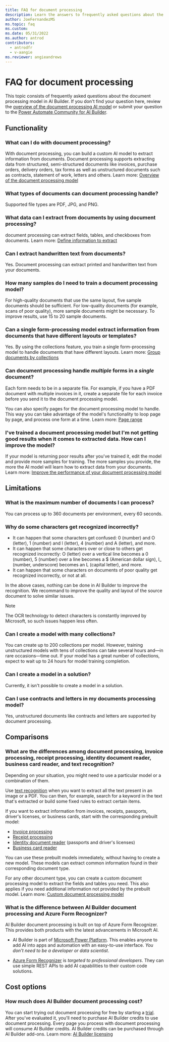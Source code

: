 ```yaml
---
title: FAQ for document processing
description: Learn the answers to frequently asked questions about the document processing model in AI Builder.
author: JoeFernandezMS
ms.topic: faq
ms.custom: 
ms.date: 05/31/2022
ms.author: antrod
contributors:
  - antrodfr
  - v-aangie
ms.reviewer: angieandrews
---
```


# FAQ for document processing

This topic consists of frequently asked questions about the document processing model in AI Builder. If you don't find your question here, review the [overview of the document processing AI model](form-processing-model-overview.md) or submit your question to the [Power Automate Community for AI Builder](https://powerusers.microsoft.com/t5/AI-Builder/bd-p/AIBuilder).

## Functionality

### What can I do with document processing?

With document processing, you can build a custom AI model to extract information from documents. Document processing supports extracting data from structured, semi-structured documents like invoices, purchase orders, delivery orders, tax forms as well as unstructured documents such as contracts, statement of work, letters and others. Learn more: [Overview of the document processing model](form-processing-model-overview.md)

### What types of documents can document processing handle?

Supported file types are PDF, JPG, and PNG.

### What data can I extract from documents by using document processing?

document processing can extract fields, tables, and checkboxes from documents. Learn more: [Define information to extract](create-form-processing-model.md#define-information-to-extract)

### Can I extract handwritten text from documents?

Yes. Document processing can extract printed and handwritten text from your documents.

<!-- Can I extract tables that span across multiple pages?
Coming soon -->

### How many samples do I need to train a document processing model?

For high-quality documents that use the same layout, five sample documents should be sufficient. For low-quality documents (for example, scans of poor quality<!--note from editor: Suggested.-->), more sample documents might be necessary. To improve results, use 15 to 20 sample documents.

### Can a single form-processing model extract information from documents that have different layouts or templates?

Yes. By using the collections feature, you train a single form-processing model to handle documents that have different layouts. Learn more: [Group documents by collections](create-form-processing-model.md#group-documents-by-collections)

### Can document processing handle *multiple* forms in a *single* document?

Each form needs to be in a separate file. For example, if you have a PDF document with multiple invoices in it, create a separate file for each invoice before you send it to the document processing model.

You can also specify pages for the document processing model to handle. This way you can take advantage of the model's functionality to loop page by page, and process one form at a time. Learn more: [Page range](form-processing-model-in-flow.md#page-range)

### I've trained a document processing model but I'm not getting good results when it comes to extracted data. How can I improve the model?

If your model is returning poor results after you've trained it, edit the model and provide more samples for training. The more samples you provide, the more the AI model will learn how to extract data from your documents. Learn more: [Improve the performance of your document processing model](improve-form-processing-performance.md)

## Limitations

### What is the maximum number of documents I can process?

You can process up to 360 documents per environment, every 60 seconds.

### Why do some characters get recognized incorrectly?

- It can happen that some characters get confused: 0 (number) and O (letter), 1 (number) and l (letter), 4 (number) and A (letter), and more.
- It can happen that some characters over or close to others get recognized incorrectly: O (letter) over a vertical line becomes a 0 (number), 5 (number) over a line becomes a $ (American dollar sign), l_ (number, underscore) becomes an L (capital letter), and more.
- It can happen that some characters on documents of poor quality get recognized incorrectly, or not at all.

In the above cases, nothing can be done in AI Builder to improve the recognition. We recommand to improve the quality and layout of the source document to solve similar issues.

> [!NOTE]
> The OCR technology to detect characters is constantly improved by Microsoft, so such issues happen less often.

### Can I create a model with many collections?

You can create up to 200 collections per model. However, training unstructured models with tens of collections can take several hours and&mdash;in rare occasions&mdash;time out. If your model has a great number of collections, expect to wait up to 24 hours for model training completion.

### Can I create a model in a solution?

Currently, it isn't possible to create a model in a solution.

### Can I use contracts and letters in my documents processing model?

Yes, unstructured documents like contracts and letters are supported by document processing.

## Comparisons

### What are the differences among document processing, invoice processing, receipt processing, identity document reader, business card reader, and text recognition?

Depending on your situation, you might need to use a particular model or a combination of them.

Use [text recognition](prebuilt-text-recognition.md) when you want to extract all the text present in an image or a PDF. You can then, for example, search for a keyword in the text that's extracted or build some fixed rules to extract certain items.
 
If you want to extract information from invoices, receipts, passports, driver's licenses, or business cards, start with the corresponding prebuilt model:

- [Invoice processing](prebuilt-invoice-processing.md)
- [Receipt processing](prebuilt-receipt-processing.md)
- [Identity document reader](prebuilt-id-reader.md) (passports and driver's licenses)
- [Business card reader](prebuilt-business-card.md)

You can use these prebuilt models immediately, without having to create a new model. These models can extract common information found in their corresponding document type.

For any other document type, you can create a custom document processing model to extract the fields and tables you need. This also applies if you need additional information not provided by the prebuilt model. Learn more: [Custom document processing model](form-processing-model-overview.md)

### What is the difference between AI Builder document processing and Azure Form Recognizer?

AI Builder document processing is built on top of Azure Form Recognizer. This provides both products with the latest advancements in Microsoft AI.

- AI Builder is part of [Microsoft Power Platform](/power-platform/). This enables anyone to add AI into apps and automation with an easy-to-use interface. *You don't need to be a developer or data scientist*.

- [Azure Form Recognizer](/azure/applied-ai-services/form-recognizer/overview) is *targeted to professional developers*. They can use simple REST APIs to add AI capabilities to their custom code solutions.  

## Cost options

### How much does AI Builder document processing cost?

You can start trying out document processing for free by starting a [trial](administer-licensing.md). After you've evaluated it, you'll need to purchase AI Builder credits to use document processing. Every page you process with document processing will consume AI Builder credits. AI Builder credits can be purchased through AI Builder add-ons. Learn more: [AI Builder licensing](administer-licensing.md)
